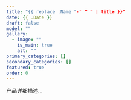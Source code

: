 ```yaml
---
title: "{{ replace .Name "-" " " | title }}"
date: {{ .Date }}
draft: false
model: ""
gallery:
  - image: ""
    is_main: true
    alt: ""
primary_categories: []
secondary_categories: []
featured: true
order: 0
---
```


产品详细描述... 